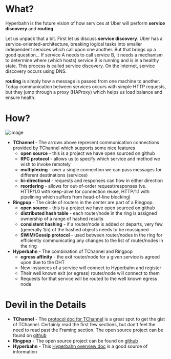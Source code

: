 
# What?
Hyperbahn is the future vision of how services at Uber will perform **service discovery** and **routing**.

Let us unpack that a bit.  First let us discuss **service discovery**.  Uber has a service-oriented-architecture, breaking logical tasks into smaller independent services which call upon one another.  But that brings up a good question... If service A needs to call service B, it needs a mechanism to determine where (which hosts) service B is running and is in a healthy state.  This process is called service discovery.  On the internet, service discovery occurs using DNS.

**routing** is simply how a message is passed from one machine to another.  Today communication between services occurs with simple HTTP requests, but they jump through a proxy (HAProxy) which helps us load balance and ensure health.

# How?

![image](http://i.imgur.com/G2oc5l9.png)

* **TChannel** - The arrows above represent communication connections provided by TChannel which supports some nice features
  * **open source** - this is a project we have open sourced on github
  * **RPC protocol** - allows us to specify which service and method we wish to invoke remotely
  * **multiplexing** - over a single connection we can pass messages for different destinations (services)
  * **bi-directional** - requests and responses can flow in either direction
  * **reordering** - allows for out-of-order request/responses (vs. HTTP/1.0 with keep-alive for connection reuse, HTTP/1.1 with pipelining which suffers from head-of-line blocking)
* **Ringpop** - The circle of routers in the center are part of a Ringpop.
  * **open source** - this is a project we have open sourced on github
  * **distributed hash table** - each router/node in the ring is assigned ownership of a range of hashed results
  * **consistent hashing** - if a router/node is added or departs, very few (generally 1/n) of the hashed objects needs to be reassigned
  * **SWIM/Gossip protocol** - used between router/nodes in the ring for efficiently communicating any changes to the list of router/nodes in the ring
* **Hyperbahn** - The combination of TChannel and Ringpop
  * **egress affinity** - the exit router/node for a given service is agreed upon due to the DHT
  * New instances of a service will connect to Hyperbahn and register
  * Their well known exit (or egress) router/node will connect to them
  * Requests for that service will be routed to the well known egress node

# Devil in the Details

* **TChannel** - The [protocol doc for TChannel](https://github.com/uber/tchannel/blob/master/docs/protocol.md) is a great spot to get the gist of TChannel.  Certainly read the first few sections, but don't feel the need to read past the Framing section.  The open source project can be found on [github](https://github.com/uber/tchannel)
* **Ringpop** - The open source project can be found on [github](https://github.com/uber/ringpop)
* **Hyperbahn** - This [Hyperbahn overview doc](https://docs.google.com/document/d/15QzdFkGS4iWGko9v_h1NUOjED4Pk5bJMgGFf1TVyLf8/edit) is a good source of information
